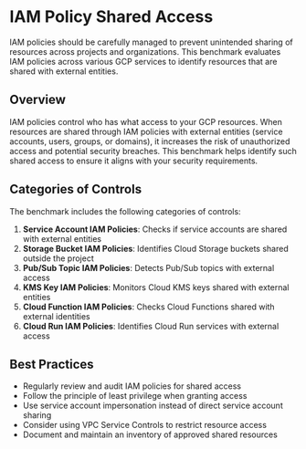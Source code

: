 # IAM Policy Shared Access

IAM policies should be carefully managed to prevent unintended sharing of resources across projects and organizations. This benchmark evaluates IAM policies across various GCP services to identify resources that are shared with external entities.

## Overview

IAM policies control who has what access to your GCP resources. When resources are shared through IAM policies with external entities (service accounts, users, groups, or domains), it increases the risk of unauthorized access and potential security breaches. This benchmark helps identify such shared access to ensure it aligns with your security requirements.

## Categories of Controls

The benchmark includes the following categories of controls:

1. **Service Account IAM Policies**: Checks if service accounts are shared with external entities
2. **Storage Bucket IAM Policies**: Identifies Cloud Storage buckets shared outside the project
3. **Pub/Sub Topic IAM Policies**: Detects Pub/Sub topics with external access
4. **KMS Key IAM Policies**: Monitors Cloud KMS keys shared with external entities
5. **Cloud Function IAM Policies**: Checks Cloud Functions shared with external identities
6. **Cloud Run IAM Policies**: Identifies Cloud Run services with external access

## Best Practices

- Regularly review and audit IAM policies for shared access
- Follow the principle of least privilege when granting access
- Use service account impersonation instead of direct service account sharing
- Consider using VPC Service Controls to restrict resource access
- Document and maintain an inventory of approved shared resources 